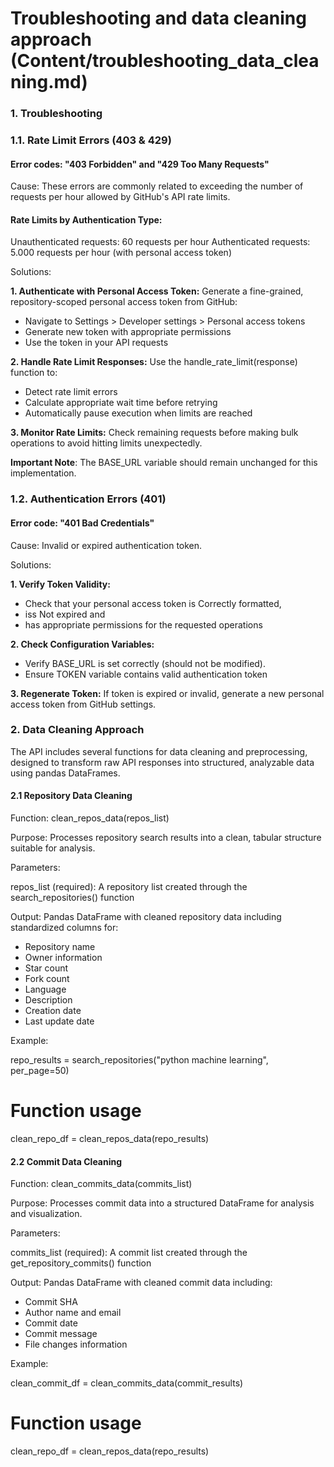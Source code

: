 # Troubleshooting and data cleaning approach (Content/troubleshooting_data_cleaning.md)

### 1. Troubleshooting

### 1.1. Rate Limit Errors (403 & 429)

#### Error codes: "403 Forbidden" and "429 Too Many Requests"

Cause: These errors are commonly related to exceeding the number of requests per hour allowed by GitHub's API rate limits.

#### Rate Limits by Authentication Type:

Unauthenticated requests: 60 requests per hour
Authenticated requests: 5.000 requests per hour (with personal access token)

Solutions:

**1. Authenticate with Personal Access Token:** Generate a fine-grained, repository-scoped personal access token from GitHub:

- Navigate to Settings > Developer settings > Personal access tokens
- Generate new token with appropriate permissions
- Use the token in your API requests

**2. Handle Rate Limit Responses:** Use the handle_rate_limit(response) function to:

- Detect rate limit errors
- Calculate appropriate wait time before retrying
- Automatically pause execution when limits are reached

**3. Monitor Rate Limits:** Check remaining requests before making bulk operations to avoid hitting limits unexpectedly.

**Important Note**: The BASE_URL variable should remain unchanged for this implementation.

### 1.2. Authentication Errors (401)

#### Error code: "401 Bad Credentials"

Cause: Invalid or expired authentication token.

Solutions:

**1. Verify Token Validity:** 
- Check that your personal access token is Correctly formatted,
- iss Not expired and
- has appropriate permissions for the requested operations

**2. Check Configuration Variables:** 
- Verify BASE_URL is set correctly (should not be modified).
- Ensure TOKEN variable contains valid authentication token

**3. Regenerate Token:** If token is expired or invalid, generate a new personal access token from GitHub settings.

### 2. Data Cleaning Approach

The API includes several functions for data cleaning and preprocessing, designed to transform raw API responses into structured, analyzable data using pandas DataFrames.

#### 2.1 Repository Data Cleaning

Function: clean_repos_data(repos_list)

Purpose: Processes repository search results into a clean, tabular structure suitable for analysis.

Parameters:

repos_list (required): A repository list created through the search_repositories() function

Output: Pandas DataFrame with cleaned repository data including standardized columns for:

- Repository name
- Owner information
- Star count
- Fork count
- Language
- Description
- Creation date
- Last update date

Example:

repo_results = search_repositories("python machine learning", per_page=50)

# Function usage
clean_repo_df = clean_repos_data(repo_results)

#### 2.2 Commit Data Cleaning

Function: clean_commits_data(commits_list)

Purpose: Processes commit data into a structured DataFrame for analysis and visualization.

Parameters:

commits_list (required): A commit list created through the get_repository_commits() function

Output: Pandas DataFrame with cleaned commit data including:

- Commit SHA
- Author name and email
- Commit date
- Commit message
- File changes information

Example:

clean_commit_df = clean_commits_data(commit_results)

# Function usage
clean_repo_df = clean_repos_data(repo_results)

